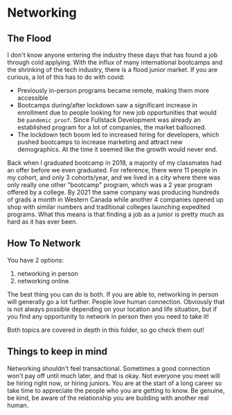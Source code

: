 # Networking

## The Flood
I don't know anyone entering the industry these days that has found a job through cold applying. With the influx of many international bootcamps and the shrinking of the tech industry, there is a flood junior market. If you are curious, a lot of this has to do with covid: 
- Previously in-person programs became remote, making them more accessible
- Bootcamps during/after lockdown saw a significant increase in enrollment due to people looking for new job opportunities that would be `pandemic proof`. 
Since Fullstack Development was already an established program for a lot of companies, the market ballooned.
- The lockdown tech boom led to increased hiring for developers, which pushed bootcamps to increase marketing and attract new demographics. At the time it seemed like the growth would never end. 

Back when I graduated bootcamp in 2018, a majority of my classmates had an offer before we even graduated. For reference, there were 11 people in my cohort, and only 3 cohorts/year, and we lived in a city where there was only really one other "bootcamp" program, which was a 2 year program offered by a college. By 2021 the same company was producing hundreds of grads a month in Western Canada while another 4 companies opened up shop with similar numbers and traditional colleges launching expedited programs. What this means is that finding a job as a junior is pretty much as hard as it has ever been.

## How To Network

You have 2 options: 
1. networking in person 
2. networking online. 

The best thing you can do is both. If you are able to, networking in person will generally go a lot further. People love human connection. Obviously that is not always possible depending on your location and life situation, but if you find any opportunity to network in person then you need to take it!

Both topics are covered in depth in this folder, so go check them out!

## Things to keep in mind

Networking shouldn't feel transactional. Sometimes a good connection won't pay off until much later, and that is okay. Not everyone you meet will be hiring right now, or hiring juniors. You are at the start of a long career so take time to appreciate the people who you are getting to know. Be genuine, be kind, be aware of the relationship you are building with another real human. 